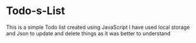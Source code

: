 # Todo-s-List
This is a simple Todo list created using JavaScript
I have used local storage and Json to update and delete things as it was better to understand 
